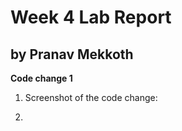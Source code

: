 # Week 4 Lab Report 
## by Pranav Mekkoth

**Code change 1**

1. Screenshot of the code change:


2.
